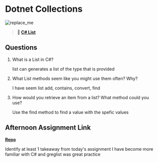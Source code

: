 # Dotnet Collections

![replace_me](https://codeworks.blob.core.windows.net/public/assets/img/illustrations/placeholder.svg)

> **📖 [C# List](https://codeworksacademy.com/fs-student-guide/resources/wk10/02-List-Methods)**

## Questions

1. What is a List in C#?
  
    list can generates a list of the type that is provided

2. What List methods seem like you might use them often? Why?

    I have seem list add, contains, convert, find

3. How would you retrieve an item from a list? What method could you use?

    Use the find method to find a value with the spefic values 

## Afternoon Assignment Link

**[Repo](https://github.com/katie-mccauley/gregslistfinal)**

Identify at least 1 takeaway from today's assignment
I have become more familiar with C# and greglist was great practice 
